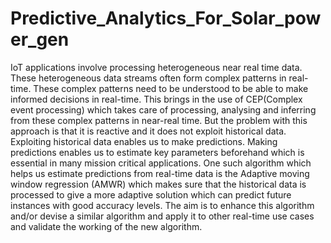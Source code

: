 # Predictive_Analytics_For_Solar_power_gen

IoT applications involve processing heterogeneous near real time data. These heterogeneous data streams often form complex patterns in real-time. These complex patterns need to be understood to be able to make informed decisions in real-time. This brings in the use of CEP(Complex event processing) which takes care of processing, analysing and inferring from these complex patterns in near-real time. But the problem with this approach is that it is reactive and it does not exploit historical data. Exploiting historical data enables us to make predictions. Making predictions enables us to estimate key parameters beforehand which is essential in many mission critical applications. One such algorithm which helps us estimate predictions from real-time data is the Adaptive moving window regression (AMWR) which makes sure that the historical data is processed to give a more adaptive solution which can predict future instances with good accuracy levels. The aim is to enhance this algorithm and/or devise a similar algorithm and apply it to other real-time use cases and validate the working of the new algorithm.

